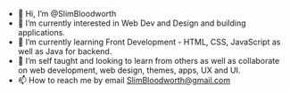- 👋 Hi, I’m @SlimBloodworth
- 👀 I’m currently interested in Web Dev and Design and building applications.
- 🌱 I’m currently learning Front Development - HTML, CSS, JavaScript as well as Java for backend.
- 💞️ I’m self taught and looking to learn from others as well as collaborate on web development, web design, themes, apps, UX and UI.
- 📫 How to reach me by email SlimBloodworth@gmail.com

<!---
SlimBloodworth/SlimBloodworth is a ✨ special ✨ repository because its `README.md` (this file) appears on your GitHub profile.
You can click the Preview link to take a look at your changes.
--->
